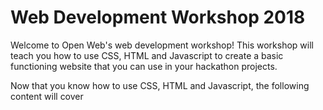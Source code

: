 # Web Development Workshop 2018

Welcome to Open Web's web development workshop! This workshop will teach you how to use CSS, HTML and Javascript to create a basic functioning website that you can use in your hackathon projects.

Now that you know how to use CSS, HTML and Javascript, the following content will cover 
